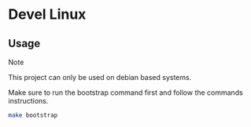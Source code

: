 # Devel Linux

## Usage
> [!NOTE]  
> This project can only be used on debian based systems.

Make sure to run the bootstrap command first and follow the commands instructions.
```bash
make bootstrap
```
